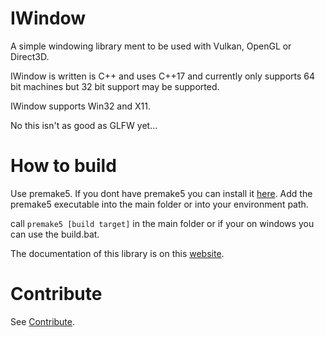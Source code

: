 # IWindow

 A simple windowing library ment to be used with Vulkan, OpenGL or Direct3D.
 
 IWindow is written is C++ and uses C++17 and currently only supports 64 bit machines but 32 bit support may be supported.
 
 IWindow supports Win32 and X11.
 
 
 No this isn't as good as GLFW yet...

# How to build

Use premake5. If you dont have premake5 you can install it [here](https://premake.github.io/). 
Add the premake5 executable into the main folder or into your environment path.

call `premake5 [build target]` in the main folder or if your on windows you can use the build.bat.

The documentation of this library is on this [website](https://immanuel-c.github.io/IWindow).

# Contribute

See [Contribute](./Contribute.md).
